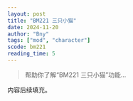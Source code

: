 ```yaml
---
layout: post
title: "BM221 三只小猫"
date: 2024-11-20
author: "Bny"
tags: ["mod", "character"]
scode: bm221
reading_time: 5
---
```


> 帮助你了解“BM221 三只小猫”功能...

内容后续填充。
